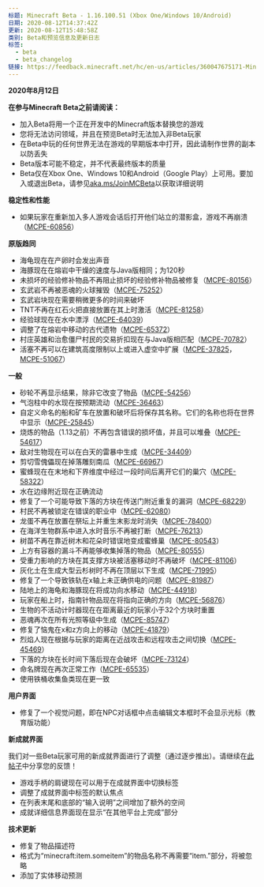 ```yaml
---
标题: Minecraft Beta - 1.16.100.51 (Xbox One/Windows 10/Android)
日期: 2020-08-12T14:37:42Z
更新: 2020-08-12T15:48:58Z
类别: Beta和预览信息及更新日志
标签:
  - beta
  - beta_changelog
链接: https://feedback.minecraft.net/hc/en-us/articles/360047675171-Minecraft-Beta-1-16-100-51-Xbox-One-Windows-10-Android
---
```


**2020年8月12日**

**在参与Minecraft Beta之前请阅读：**

- 加入Beta将用一个正在开发中的Minecraft版本替换您的游戏
- 您将无法访问领域，并且在预览Beta时无法加入非Beta玩家
- 在Beta中玩的任何世界无法在游戏的早期版本中打开，因此请制作世界的副本以防丢失
- Beta版本可能不稳定，并不代表最终版本的质量
- Beta仅在Xbox One、Windows 10和Android（Google Play）上可用。要加入或退出Beta，请参见[aka.ms/JoinMCBeta](https://aka.ms/JoinMCBeta)以获取详细说明

**稳定性和性能**

- 如果玩家在重新加入多人游戏会话后打开他们站立的潜影盒，游戏不再崩溃（[MCPE-60856](https://bugs.mojang.com/browse/MCPE-60856)）

**原版趋同**

- 海龟现在在产卵时会发出声音
- 海豚现在在熔岩中干燥的速度与Java版相同；为120秒
- 未损坏的经验修补物品不再阻止损坏的经验修补物品被修复（[MCPE-80156](https://bugs.mojang.com/browse/MCPE-80156)）
- 玄武岩不再被恶魂的火球摧毁（[MCPE-75252](https://bugs.mojang.com/browse/MCPE-75252)）
- 玄武岩块现在需要稍微更多的时间来破坏
- TNT不再在红石火把直接放置在其上时激活（[MCPE-81258](https://bugs.mojang.com/browse/MCPE-81258)）
- 经验球现在在水中漂浮（[MCPE-64039](https://bugs.mojang.com/browse/MCPE-64039)）
- 调整了在熔岩中移动的古代遗物（[MCPE-65372](https://bugs.mojang.com/browse/MCPE-65372)）
- 村庄英雄和治愈僵尸村民的交易折扣现在与Java版相匹配（[MCPE-70782](https://bugs.mojang.com/browse/MCPE-70782)）
- 活塞不再可以在建筑高度限制以上或进入虚空中扩展（[MCPE-37825](https://bugs.mojang.com/browse/MCPE-37825)，[MCPE-51067](https://bugs.mojang.com/browse/MCPE-51067)）

**一般**

- 砂轮不再显示结果，除非它改变了物品（[MCPE-54256](https://bugs.mojang.com/browse/MCPE-54256)）
- 气泡柱中的水现在按预期流动（[MCPE-36463](https://bugs.mojang.com/browse/MCPE-36463)）
- 自定义命名的船和矿车在放置和破坏后将保存其名称。它们的名称也将在世界中显示（[MCPE-25845](https://bugs.mojang.com/browse/MCPE-25845)）
- 烧炼的物品（1.13之前）不再包含错误的损坏值，并且可以堆叠（[MCPE-54617](https://bugs.mojang.com/browse/MCPE-54617)）
- 敌对生物现在可以在白天的雷暴中生成（[MCPE-34409](https://bugs.mojang.com/browse/MCPE-34409)）
- 剪切雪傀儡现在掉落雕刻南瓜（[MCPE-66967](https://bugs.mojang.com/browse/MCPE-66967)）
- 蜜蜂现在在末地和下界维度中经过一段时间后离开它们的巢穴（[MCPE-58322](https://bugs.mojang.com/browse/MCPE-58322)）
- 水在边缘附近现在正确流动
- 修复了一个可能导致下落的方块在传送门附近重复的漏洞（[MCPE-68229](https://bugs.mojang.com/browse/MCPE-68229)）
- 村民不再被锁定在错误的职业中（[MCPE-62080](https://bugs.mojang.com/browse/MCPE-62080)）
- 龙蛋不再在放置在祭坛上并重生末影龙时消失（[MCPE-78400](https://bugs.mojang.com/browse/MCPE-78400)）
- 在海洋生物群系中进入水时音乐不再被打断（[MCPE-76213](https://bugs.mojang.com/browse/MCPE-76213)）
- 树苗不再在靠近树木和花朵时错误地变成蜜蜂巢（[MCPE-80543](https://bugs.mojang.com/browse/MCPE-80543)）
- 上方有容器的漏斗不再能够收集掉落的物品（[MCPE-80555](https://bugs.mojang.com/browse/MCPE-80555)）
- 受重力影响的方块在其支撑方块被活塞移动时不再破坏（[MCPE-81106](https://bugs.mojang.com/browse/MCPE-81106)）
- 灰化土在生成大型云杉树时不再在顶层以下生成（[MCPE-71995](https://bugs.mojang.com/browse/MCPE-71995)）
- 修复了一个导致铁轨在x轴上未正确供电的问题（[MCPE-81987](https://bugs.mojang.com/browse/MCPE-81987)）
- 陆地上的海龟和海豚现在将成功向水移动（[MCPE-44918](https://bugs.mojang.com/browse/MCPE-44918)）
- 玩家在船上时，指南针物品现在将指向正确的方向（[MCPE-56876](https://bugs.mojang.com/browse/MCPE-56876)）
- 生物的不活动计时器现在在距离最近的玩家小于32个方块时重置
- 恶魂再次在所有光照等级中生成（[MCPE-85747](https://bugs.mojang.com/browse/MCPE-85747)）
- 修复了恼鬼在x和z方向上的移动（[MCPE-41879](https://bugs.mojang.com/browse/MCPE-41879)）
- 烈焰人现在根据与玩家的距离在近战攻击和远程攻击之间切换（[MCPE-45469](https://bugs.mojang.com/browse/MCPE-45469)）
- 下落的方块在长时间下落后现在会破坏（[MCPE-73124](https://bugs.mojang.com/browse/MCPE-73124)）
- 命名牌现在再次正常工作（[MCPE-65535](https://bugs.mojang.com/browse/MCPE-65535)）
- 使用铁桶收集鱼类现在更一致

**用户界面**

- 修复了一个视觉问题，即在NPC对话框中点击编辑文本框时不会显示光标（教育版功能）

**新成就界面**

我们对一些Beta玩家可用的新成就界面进行了调整（通过逐步推出）。请继续在[此帖子](https://aka.ms/mcAchievementBeta)中分享您的反馈！

- 游戏手柄的肩键现在可以用于在成就界面中切换标签
- 调整了成就界面中标签的默认焦点
- 在列表末尾和底部的“输入说明”之间增加了额外的空间
- 成就详细信息界面现在显示“在其他平台上完成”部分

**技术更新**

- 修复了物品描述符
- 格式为“minecraft:item.someitem”的物品名称不再需要“item.”部分，将被忽略
- 添加了实体移动预测